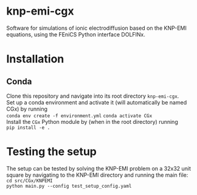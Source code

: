 # knp-emi-cgx
Software for simulations of ionic electrodiffusion based on the KNP-EMI equations, using the FEniCS Python interface DOLFINx.

# Installation
## Conda
Clone this repository and navigate into its root directory `knp-emi-cgx`. <br>
Set up a conda environment and activate it (will automatically be named CGx) by running <br> 
```conda env create -f environment.yml```
```conda activate CGx ``` <br>
Install the `CGx` Python module by (when in the root directory) running <br>
`pip install -e .` 

# Testing the setup
The setup can be tested by solving the KNP-EMI problem on a 32x32 unit square by navigating to the KNP-EMI directory and running the main file: <br>
`cd src/CGx/KNPEMI` <br>
`python main.py --config test_setup_config.yaml`
